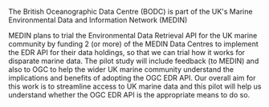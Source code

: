 The British Oceanographic Data Centre (BODC) is part of the UK's Marine Environmental Data and Information Network (MEDIN)

MEDIN plans to trial the Environmental Data Retrieval API for the UK marine community by funding 2 (or more) of the MEDIN Data Centres to implement the EDR API for their data holdings, so that we can trial how it works for disparate marine data. The pilot study will include feedback (to MEDIN) and also to OGC to help the wider UK marine community understand the implications and benefits of adopting the OGC EDR API. Our overall aim for this work is to streamline access to UK marine data and this pilot will help us understand whether the OGC EDR API is the appropriate means to do so.  

